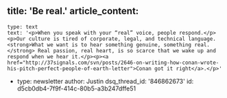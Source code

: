 title: 'Be real.'
article_content:
  -
    type: text
    text: '<p>When you speak with your “real” voice, people respond.</p><p>Our culture is tired of corporate, legal, and technical language. <strong>What we want is to hear something genuine, something real.</strong> Real passion, real heart, is so scarce that we wake up and respond when we hear it.</p><p><a href="http://37signals.com/svn/posts/2646-on-writing-how-conan-wrote-his-pitch-perfect-people-of-earth-letter">Conan got it right</a>.</p>'
  -
    type: newsletter
author: Justin
dsq_thread_id: '846862673'
id: d5cb0db4-7f9f-414c-80b5-a3b247dffe51
